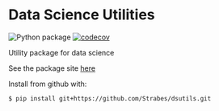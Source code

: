 # Data Science Utilities

![Python package](https://github.com/Strabes/dsutils/workflows/Python%20package/badge.svg?branch=master)
[![codecov](https://codecov.io/gh/Strabes/dsutils/branch/master/graph/badge.svg?token=CA424HKG5U)](https://codecov.io/gh/Strabes/dsutils)

Utility package for data science

See the package site [here](https://dsutils.readthedocs.io/en/latest/)

Install from github with:

```
$ pip install git+https://github.com/Strabes/dsutils.git
```
